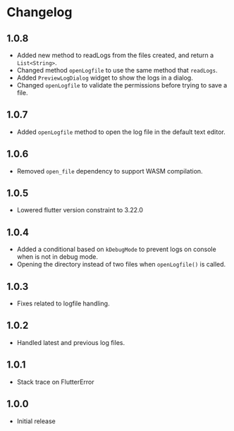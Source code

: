 # Changelog

## 1.0.8

- Added new method to readLogs from the files created, and return a `List<String>`.
- Changed method `openLogfile` to use the same method that `readLogs`.
- Added `PreviewLogDialog` widget to show the logs in a dialog.
- Changed `openLogfile` to validate the permissions before trying to save a file.

## 1.0.7

- Added `openLogfile` method to open the log file in the default text editor.

## 1.0.6

- Removed `open_file` dependency to support WASM compilation.

## 1.0.5

- Lowered flutter version constraint to 3.22.0

## 1.0.4

- Added a conditional based on `kDebugMode` to prevent logs on console when is not in debug mode.
- Opening the directory instead of two files when `openLogfile()` is called.

## 1.0.3

- Fixes related to logfile handling.

## 1.0.2

- Handled latest and previous log files.

## 1.0.1

- Stack trace on FlutterError

## 1.0.0

- Initial release
